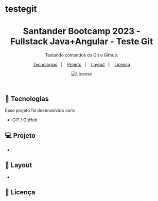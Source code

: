 # testegit

<h1 align="center"> Santander Bootcamp 2023 - Fullstack Java+Angular - Teste Git </h1>

<p align="center">
Testando comandos do Git e Github.
</p>

<p align="center">
  <a href="#-tecnologias">Tecnologias</a>&nbsp;&nbsp;&nbsp;|&nbsp;&nbsp;&nbsp;
  <a href="#-projeto">Projeto</a>&nbsp;&nbsp;&nbsp;|&nbsp;&nbsp;&nbsp;
  <a href="#-layout">Layout</a>&nbsp;&nbsp;&nbsp;|&nbsp;&nbsp;&nbsp;
  <a href="#memo-licença">Licença</a>
</p>

<p align="center">
  <img alt="License" src="https://img.shields.io/static/v1?label=license&message=MIT&color=49AA26&labelColor=000000">
</p>

<br>

## 🚀 Tecnologias

Esse projeto foi desenvolvido com:

- GIT / GitHub

## 💻 Projeto

-

## 🔖 Layout

-

## :memo: Licença
